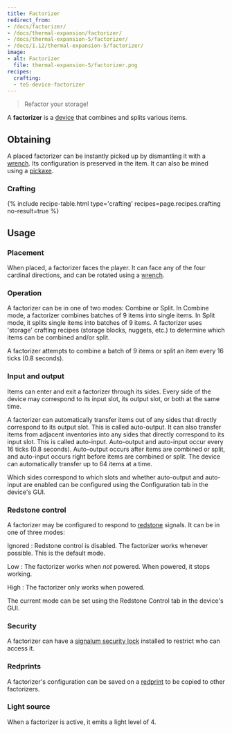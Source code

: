 ```yaml
---
title: Factorizer
redirect_from:
- /docs/factorizer/
- /docs/thermal-expansion/factorizer/
- /docs/thermal-expansion-5/factorizer/
- /docs/1.12/thermal-expansion-5/factorizer/
image:
- alt: Factorizer
  file: thermal-expansion-5/factorizer.png
recipes:
  crafting:
  - te5-device-factorizer
---
```


> Refactor your storage!


A **factorizer** is a [device](/docs/1.12/thermal-expansion/devices/) that combines and splits various
items.


Obtaining
---------

A placed factorizer can be instantly picked up by dismantling it with a
[wrench](/docs/1.12/wrenches/). Its configuration is preserved in the item. It can
also be mined using a [pickaxe](https://minecraft.gamepedia.com/Pickaxe).

### Crafting
{% include recipe-table.html type='crafting' recipes=page.recipes.crafting no-result=true %}


Usage
-----

### Placement
When placed, a factorizer faces the player. It can face any of the four cardinal
directions, and can be rotated using a [wrench](/docs/1.12/wrenches/).

### Operation
A factorizer can be in one of two modes: Combine or Split. In Combine mode, a
factorizer combines batches of 9 items into single items. In Split mode, it
splits single items into batches of 9 items. A factorizer uses 'storage'
crafting recipes (storage blocks, nuggets, etc.) to determine which items can be
combined and/or split.

A factorizer attempts to combine a batch of 9 items or split an item every 16
ticks (0.8 seconds).

### Input and output
Items can enter and exit a factorizer through its sides. Every side of the
device may correspond to its input slot, its output slot, or both at the same
time.

A factorizer can automatically transfer items out of any sides that directly
correspond to its output slot. This is called auto-output. It can also transfer
items from adjacent inventories into any sides that directly correspond to its
input slot. This is called auto-input. Auto-output and auto-input occur every 16
ticks (0.8 seconds). Auto-output occurs after items are combined or split, and
auto-input occurs right before items are combined or split. The device can
automatically transfer up to 64 items at a time.

Which sides correspond to which slots and whether auto-output and auto-input are
enabled can be configured using the Configuration tab in the device's GUI.

### Redstone control
A factorizer may be configured to respond to
[redstone](https://minecraft.gamepedia.com/Redstone) signals. It can be in one
of three modes:

Ignored
: Redstone control is disabled. The factorizer works whenever possible. This is
the default mode.

Low
: The factorizer works when *not* powered. When powered, it stops working.

High
: The factorizer only works when powered.

The current mode can be set using the Redstone Control tab in the device's GUI.

### Security
A factorizer can have a [signalum security lock](/docs/1.12/thermal-foundation/signalum-security-lock/)
installed to restrict who can access it.

### Redprints
A factorizer's configuration can be saved on a [redprint](/docs/1.12/thermal-foundation/redprint/) to be
copied to other factorizers.

### Light source
When a factorizer is active, it emits a light level of 4.
